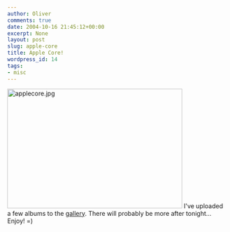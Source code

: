```yaml
---
author: Oliver
comments: true
date: 2004-10-16 21:45:12+00:00
excerpt: None
layout: post
slug: apple-core
title: Apple Core!
wordpress_id: 14
tags:
- misc
---
```


<img alt="applecore.jpg" src="http://www.oliverweb.com/images05/blog/applecore.jpg" width="400" height="273" />
I've uploaded a few albums to the <a href="http://www.oliverweb.com/gallery">gallery</a>.  There will probably be more after tonight... Enjoy! =)